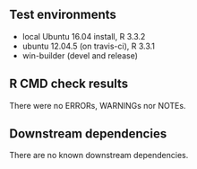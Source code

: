 ## Test environments
* local Ubuntu 16.04 install, R 3.3.2
* ubuntu 12.04.5 (on travis-ci), R 3.3.1
* win-builder (devel and release)

## R CMD check results
There were no ERRORs, WARNINGs nor NOTEs. 

## Downstream dependencies
There are no known downstream dependencies.
